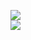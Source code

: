[![](https://img.shields.io/badge/Made%20With-Github%20Spray-lightgrey.svg?style=for-the-badge&logo=github)](https://github.com/Annihil/github-spray#20590)  
[![](https://i.imgur.com/2DrTn0Z.gif)](https://github.com/Annihil/github-spray)